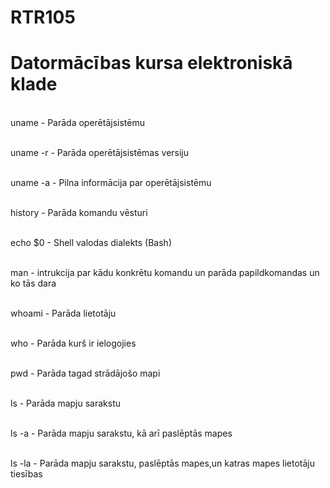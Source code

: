 # RTR105
# Datormācības kursa elektroniskā klade

  <br>uname - Parāda operētājsistēmu</br>
	
  <br>uname -r - Parāda operētājsistēmas versiju</br>
	
  <br>uname -a - Pilna informācija par operētājsistēmu</br>
	
  <br>history - Parāda komandu vēsturi</br>
	
  <br>echo $0 - Shell valodas dialekts (Bash)</br>
	
  <br>man - intrukcija par kādu konkrētu komandu un parāda papildkomandas un ko tās dara</br>
	
  <br>whoami - Parāda lietotāju</br>
	
  <br>who - Parāda kurš ir ielogojies</br>
	
  <br>pwd - Parāda tagad strādājošo mapi</br>
	
  <br>ls - Parāda mapju sarakstu</br>
	
  <br>ls -a - Parāda mapju sarakstu, kā arī paslēptās mapes</br>
	
  <br>ls -la - Parāda mapju sarakstu, paslēptās mapes,un katras mapes lietotāju tiesības</br>
  
  

